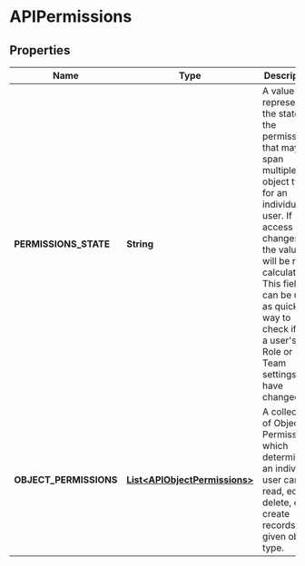 
# APIPermissions

## Properties
Name | Type | Description | Notes
------------ | ------------- | ------------- | -------------
**PERMISSIONS_STATE** | **String** | A value representing the state of the permissions that may span multiple object types for an individual user.              If access level changes, the value will be re-calculated. This field can be used as quick way to check if               the a user&#39;s Role or Team settings have changed. |  [optional]
**OBJECT_PERMISSIONS** | [**List&lt;APIObjectPermissions&gt;**](APIObjectPermissions.md) | A collection of Object Permissions which determine if an individual user can read, edit, delete, or create records of a given object type. |  [optional]



